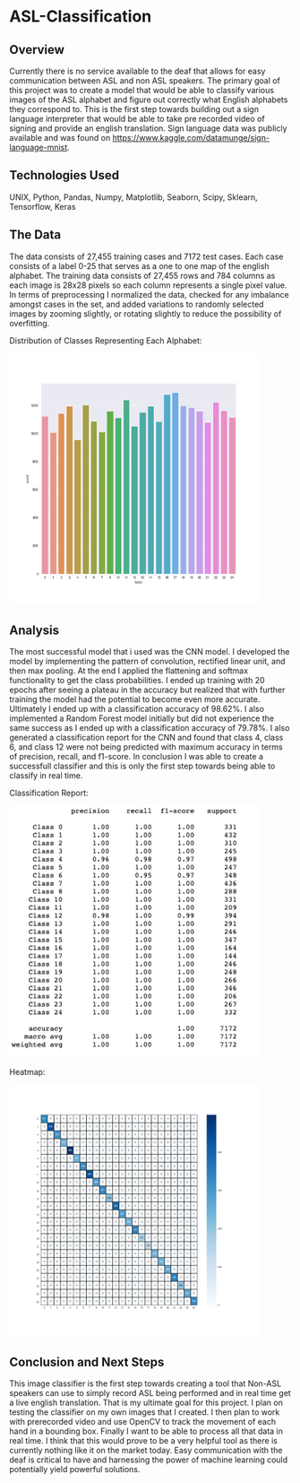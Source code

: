 # ASL-Classification

## Overview
Currently there is no service available to the deaf that allows for easy communication between ASL and non ASL speakers. The primary goal of this project was to create a model that would be able to classify various images of the ASL alphabet and figure out correctly what English alphabets they correspond to. This is the first step towards building out a sign language interpreter that would be able to take pre recorded video of signing and provide an english translation. Sign language data was publicly available and was found on https://www.kaggle.com/datamunge/sign-language-mnist.

## Technologies Used
UNIX, Python, Pandas, Numpy, Matplotlib, Seaborn, Scipy, Sklearn, Tensorflow, Keras

## The Data
The data consists of 27,455 training cases and 7172 test cases. Each case consists of a label 0-25 that serves as a one to one map of the english alphabet. The training data consists of 27,455 rows and 784 columns as each image is 28x28 pixels so each column represents a single pixel value. In terms of preprocessing I normalized the data, checked for any imbalance amongst cases in the set, and added variations to randomly selected images by zooming slightly, or rotating slightly to reduce the possibility of overfitting.

Distribution of Classes Representing Each Alphabet:

<img src="https://github.com/Varunpm17/ASL-Classification/blob/main/images/ClassDistribution.png" width="450" height="450">

## Analysis
The most successful model that i used was the CNN model. I developed the model by implementing the pattern of convolution, rectified linear unit, and then max pooling. At the end  I applied the flattening and softmax functionality to get the class probabilities. I ended up training with 20 epochs after seeing a plateau in the accuracy but realized that with further training the model had the potential to become even more accurate. Ultimately I ended up with a classification accuracy of 98.62%. I also implemented a Random Forest model initially but did not experience the same success as I ended up with a classification accuracy of 79.78%. I also generated a classification report for the CNN and found that class 4, class 6, and class 12 were not being predicted with maximum accuracy in terms of precision, recall, and f1-score. In conclusion I was able to create a successfull classifier and this is only the first step towards being able to classify in real time.

Classification Report:

<img src="https://github.com/Varunpm17/ASL-Classification/blob/main/images/Accuracy.png" width="450" height="450">

Heatmap:

<img src="https://github.com/Varunpm17/ASL-Classification/blob/main/images/heatmap.png" width="450" height="450">


## Conclusion and Next Steps
This image classifier is the first step towards creating a tool that Non-ASL speakers can use to simply record ASL being performed and in real time get a live english translation. That is my ultimate goal for this project. I plan on testing the classifier on my own images that I created. I then plan to work with prerecorded video and use OpenCV to track the movement of each hand in a bounding box. Finally I want to be able to process all that data in real time. I think that this would prove to be a very helpful tool as there is currently nothing like it on the market today. Easy communication with the deaf is critical to have and harnessing the power of machine learning could potentially yield powerful solutions.

